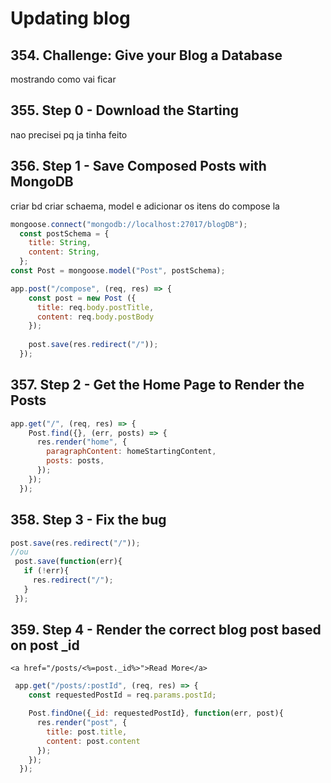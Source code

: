 # Updating blog

## 354. Challenge: Give your Blog a Database

mostrando como vai ficar

## 355. Step 0 - Download the Starting

nao precisei pq ja tinha feito

## 356. Step 1 - Save Composed Posts with MongoDB

criar bd
criar schaema, model e adicionar os itens do compose la

```js
mongoose.connect("mongodb://localhost:27017/blogDB");
  const postSchema = {
    title: String,
    content: String,
  };
const Post = mongoose.model("Post", postSchema);

app.post("/compose", (req, res) => {
    const post = new Post ({
      title: req.body.postTitle,
      content: req.body.postBody
    });
  
    post.save(res.redirect("/"));
  });
```

## 357. Step 2 - Get the Home Page to Render the Posts

```js
app.get("/", (req, res) => {
    Post.find({}, (err, posts) => {
      res.render("home", {
        paragraphContent: homeStartingContent,
        posts: posts,
      });
    });
  });
```

## 358. Step 3 - Fix the bug

```js
post.save(res.redirect("/"));
//ou
 post.save(function(err){
   if (!err){
     res.redirect("/");
   }
 });
```

## 359. Step 4 - Render the correct blog post based on post _id

```ejs
<a href="/posts/<%=post._id%>">Read More</a>
```

```js
 app.get("/posts/:postId", (req, res) => {
    const requestedPostId = req.params.postId;

    Post.findOne({_id: requestedPostId}, function(err, post){
      res.render("post", {
        title: post.title,
        content: post.content
      });
    });
  });
```

